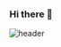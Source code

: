 ### Hi there 👋
![header](https://capsule-render.vercel.app/api?type=waving&color=gradient&height=250&section=header&text=SOKURI_CODE&fontSize=90)
<!--
**ss133600/ss133600** is a ✨ _special_ ✨ repository because its `README.md` (this file) appears on your GitHub profile.

Here are some ideas to get you started:

- 🔭 I’m currently working on ...
- 🌱 I’m currently learning ...
- 👯 I’m looking to collaborate on ...
- 🤔 I’m looking for help with ...
- 💬 Ask me about ...
- 📫 How to reach me: ...
- 😄 Pronouns: ...
- ⚡ Fun fact: ...
-->
